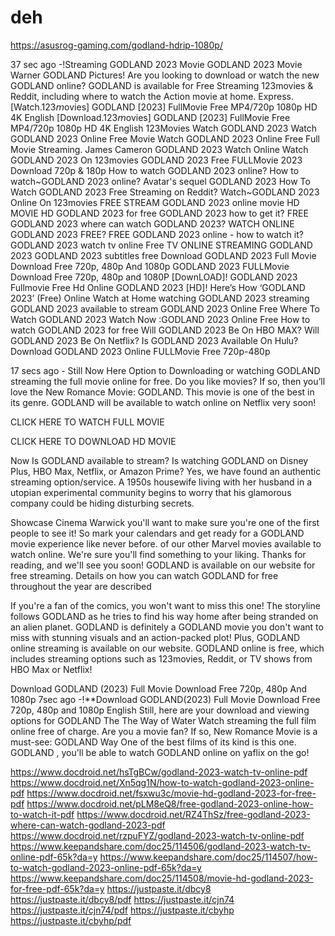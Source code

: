 # deh

https://asusrog-gaming.com/godland-hdrip-1080p/



37 sec ago -!Streaming GODLAND 2023 Movie GODLAND 2023 Movie Warner GODLAND Pictures! Are you looking to download or watch the new GODLAND online? GODLAND is available for Free Streaming 123movies & Reddit, including where to watch the Action movie at home. Express.
[Watch.123𝘮ovies] GODLAND [2023] FullMovie Free MP4/720p 1080p HD 4K English
[Download.123𝘮ovies] GODLAND [2023] FullMovie Free MP4/720p 1080p HD 4K English
123Movies Watch GODLAND 2023
Watch GODLAND 2023 Online Free Movie
Watch GODLAND 2023 Online Free Full Movie Streaming. James Cameron GODLAND 2023 Watch Online
Watch GODLAND 2023 On 123movies
GODLAND 2023 Free FULLMovie 2023 Download 720p & 180p
How to watch GODLAND 2023 online?
How to watch~GODLAND 2023 online? Avatar's sequel GODLAND 2023
How To Watch GODLAND 2023 Free Streaming on Reddit?
Watch~GODLAND 2023 Online On 123movies
FREE STREAM GODLAND 2023 online movie HD
MOVIE HD GODLAND 2023 for free
GODLAND 2023 how to get it?
FREE GODLAND 2023 where can watch GODLAND 2023?
WATCH ONLINE GODLAND 2023 FREE?
FREE GODLAND 2023 online - how to watch it?
GODLAND 2023 watch tv online
Free TV ONLINE STREAMING GODLAND 2023
GODLAND 2023 subtitles free
Download GODLAND 2023 Full Movie Download Free 720p, 480p And 1080p
GODLAND 2023 FULLMovie Download Free 720p, 480p and 1080P
[DownLOAD]! GODLAND 2023 Fullmovie Free Hd Online
GODLAND 2023 [HD]! Here’s How ‘GODLAND 2023’ (Free) Online Watch at Home
watching GODLAND 2023 streaming
GODLAND 2023 available to stream
GODLAND 2023 Online Free
Where To Watch GODLAND 2023
Watch Now :GODLAND 2023 Online Free
How to watch GODLAND 2023 for free
Will GODLAND 2023 Be On HBO MAX?
Will GODLAND 2023 Be On Netflix?
Is GODLAND 2023 Available On Hulu?
Download GODLAND 2023 Online FULLMovie Free 720p-480p

17 secs ago - Still Now Here Option to Downloading or watching GODLAND streaming the full movie online for free. Do you like movies? If so, then you’ll love the New Romance Movie: GODLAND. This movie is one of the best in its genre. GODLAND will be available to watch online on Netflix very soon!



CLICK HERE TO WATCH FULL MOVIE

CLICK HERE TO DOWNLOAD HD MOVIE



Now Is GODLAND available to stream? Is watching GODLAND on Disney Plus, HBO Max, Netflix, or Amazon Prime? Yes, we have found an authentic streaming option/service. A 1950s housewife living with her husband in a utopian experimental community begins to worry that his glamorous company could be hiding disturbing secrets.



Showcase Cinema Warwick you'll want to make sure you're one of the first people to see it! So mark your calendars and get ready for a GODLAND movie experience like never before. of our other Marvel movies available to watch online. We're sure you'll find something to your liking. Thanks for reading, and we'll see you soon! GODLAND is available on our website for free streaming. Details on how you can watch GODLAND for free throughout the year are described



If you're a fan of the comics, you won't want to miss this one! The storyline follows GODLAND as he tries to find his way home after being stranded on an alien planet. GODLAND is definitely a GODLAND movie you don't want to miss with stunning visuals and an action-packed plot! Plus, GODLAND online streaming is available on our website. GODLAND online is free, which includes streaming options such as 123movies, Reddit, or TV shows from HBO Max or Netflix!


Download GODLAND (2023) Full Movie Download Free 720p, 480p And 1080p
7sec ago -!**Download GODLAND(2023) Full Movie Download Free 720p, 480p and 1080p English Still, here are your download and viewing options for GODLAND The The Way of Water Watch streaming the full film online free of charge. Are you a movie fan? If so, New Romance Movie is a must-see: GODLAND Way One of the best films of its kind is this one. GODLAND , you'll be able to watch GODLAND online on yaflix on the go!


https://www.docdroid.net/hsTgBCw/godland-2023-watch-tv-online-pdf
https://www.docdroid.net/Xn5qg1N/how-to-watch-godland-2023-online-pdf
https://www.docdroid.net/fsxwu3c/movie-hd-godland-2023-for-free-pdf
https://www.docdroid.net/pLM8eQ8/free-godland-2023-online-how-to-watch-it-pdf
https://www.docdroid.net/RZ4ThSz/free-godland-2023-where-can-watch-godland-2023-pdf
https://www.docdroid.net/rzpuFYZ/godland-2023-watch-tv-online-pdf
https://www.keepandshare.com/doc25/114506/godland-2023-watch-tv-online-pdf-65k?da=y
https://www.keepandshare.com/doc25/114507/how-to-watch-godland-2023-online-pdf-65k?da=y
https://www.keepandshare.com/doc25/114508/movie-hd-godland-2023-for-free-pdf-65k?da=y
https://justpaste.it/dbcy8
https://justpaste.it/dbcy8/pdf
https://justpaste.it/cjn74
https://justpaste.it/cjn74/pdf
https://justpaste.it/cbyhp
https://justpaste.it/cbyhp/pdf

